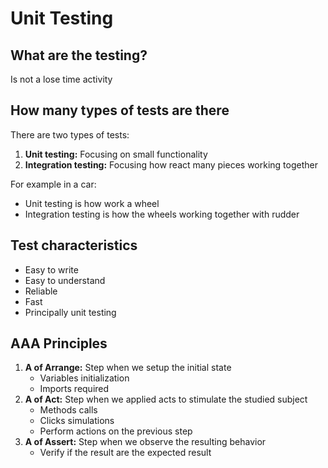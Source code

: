 # Unit Testing

## What are the testing?
Is not a lose time activity

## How many types of tests are there
There are two types of tests:
1. **Unit testing:** Focusing on small functionality 
2. **Integration testing:** Focusing how react many pieces working together

For example in a car:
- Unit testing is how work a wheel
- Integration testing is how the wheels working together with rudder

## Test characteristics

- Easy to write
- Easy to understand
- Reliable
- Fast
- Principally unit testing 

## AAA Principles

1. **A of Arrange:** Step when we setup the initial state
    - Variables initialization
    - Imports required
2. **A of Act:** Step when we applied acts to stimulate the studied subject
    - Methods calls
    - Clicks simulations
    - Perform actions on the previous step
3. **A of Assert:** Step when we observe the resulting behavior
    - Verify if the result are the expected result

